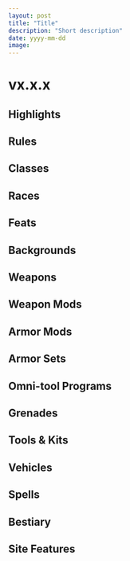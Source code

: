 ```yaml
---
layout: post
title: "Title"
description: "Short description"
date: yyyy-mm-dd
image: 
---
```


# vx.x.x

## Highlights

## Rules

## Classes

## Races

## Feats

## Backgrounds

## Weapons

## Weapon Mods

## Armor Mods

## Armor Sets

## Omni-tool Programs

## Grenades

## Tools & Kits

## Vehicles

## Spells

## Bestiary

## Site Features
